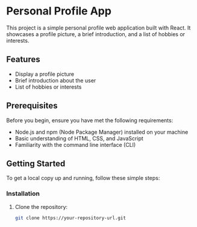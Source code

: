 # Personal Profile App

This project is a simple personal profile web application built with React. It showcases a profile picture, a brief introduction, and a list of hobbies or interests.

## Features

- Display a profile picture
- Brief introduction about the user
- List of hobbies or interests

## Prerequisites

Before you begin, ensure you have met the following requirements:

- Node.js and npm (Node Package Manager) installed on your machine
- Basic understanding of HTML, CSS, and JavaScript
- Familiarity with the command line interface (CLI)

## Getting Started

To get a local copy up and running, follow these simple steps:

### Installation

1. Clone the repository:
   ```bash
   git clone https://your-repository-url.git
